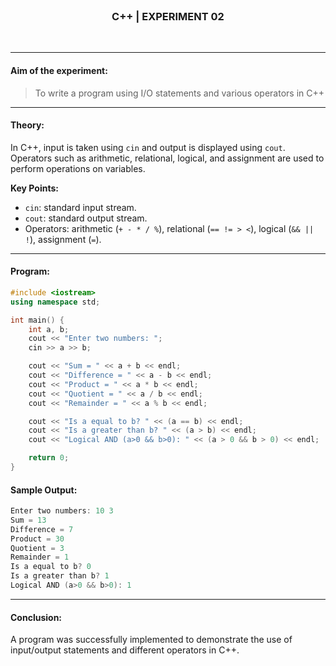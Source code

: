 <br>
<h3 align=center><b>C++ | EXPERIMENT 02</b></h3>
<br>

---

#### **Aim of the experiment:**
> To write a program using I/O statements and various operators in C++

---

#### **Theory:**
In C++, input is taken using `cin` and output is displayed using `cout`. Operators such as arithmetic, relational, logical, and assignment are used to perform operations on variables.

**Key Points:**
- `cin`: standard input stream.  
- `cout`:  standard output stream.  
- Operators: arithmetic (`+ - * / %`), relational (`== != > <`), logical (`&& || !`), assignment (`=`).  

---

#### **Program:**
```cpp
#include <iostream>
using namespace std;

int main() {
    int a, b;
    cout << "Enter two numbers: ";
    cin >> a >> b;

    cout << "Sum = " << a + b << endl;
    cout << "Difference = " << a - b << endl;
    cout << "Product = " << a * b << endl;
    cout << "Quotient = " << a / b << endl;
    cout << "Remainder = " << a % b << endl;

    cout << "Is a equal to b? " << (a == b) << endl;
    cout << "Is a greater than b? " << (a > b) << endl;
    cout << "Logical AND (a>0 && b>0): " << (a > 0 && b > 0) << endl;

    return 0;
}
```

#### **Sample Output:**
```cpp
Enter two numbers: 10 3
Sum = 13
Difference = 7
Product = 30
Quotient = 3
Remainder = 1
Is a equal to b? 0
Is a greater than b? 1
Logical AND (a>0 && b>0): 1
```

---

#### **Conclusion:**
A program was successfully implemented to demonstrate the use of input/output statements and different operators in C++.